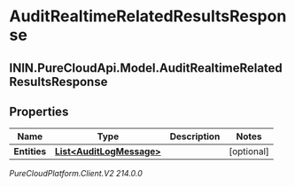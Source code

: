 # AuditRealtimeRelatedResultsResponse

## ININ.PureCloudApi.Model.AuditRealtimeRelatedResultsResponse

## Properties

|Name | Type | Description | Notes|
|------------ | ------------- | ------------- | -------------|
| **Entities** | [**List&lt;AuditLogMessage&gt;**](AuditLogMessage) |  | [optional] |



_PureCloudPlatform.Client.V2 214.0.0_
